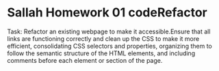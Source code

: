# Sallah Homework 01 codeRefactor

Task: Refactor an existing webpage to make it accessible.Ensure that all links are functioning correctly and clean up the CSS to make it more efficient, consolidating CSS selectors and properties, organizing them to follow the semantic structure of the HTML elements, and including comments before each element or section of the page.